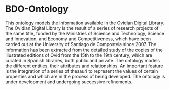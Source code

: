 # BDO-Ontology

This ontology models the information available in the Ovidian Digital Library. The Ovidian Digital Library is the result of a series of research projects of the same title, funded by the Ministries of Science and Technology, Science and Innovation, and Economy and Competitiveness, which have been carried out at the University of Santiago de Compostela since 2007. The information has been extracted from the detailed study of the copies of the illustrated editions of Ovid from the 15th to the 19th century, which are curated in Spanish libraries, both public and private. The ontology models the different entities, their attributes and relationships. An important feature is the integration of a series of thesauri to represent the values of certain properties and which are in the process of being developed. The ontology is under development and undergoing successive refinements.
